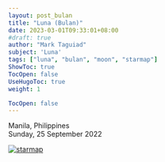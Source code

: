 ```yaml
---
layout: post_bulan
title: "Luna (Bulan)"
date: 2023-03-01T09:33:01+08:00
#draft: true
author: "Mark Taguiad"
subject: 'Luna'
tags: ["luna", "bulan", "moon", "starmap"]
ShowToc: true
TocOpen: false
UseHugoToc: true
weight: 1

TocOpen: false
---
```

  <!-- <script src='https://cdn.jsdelivr.net/gh/mcbtaguiad/web-tagsdev-django@v1.1.2/app/app/static/js/charming.js'></script> -->
  <!-- <script src='http://www.devanswer.com/codes/files/charming@latest.js'></script> -->
  <!-- <script src={{site.baseurl}}/assets/js/index.js defer></script>    -->
  <!-- <link href="https://fonts.googleapis.com/icon?family=Material+Icons" rel="stylesheet"> -->

Manila, Philippines\
Sunday, 25 September 2022

[![starmap]({{site.baseurl}}/assets/img/starmap.png 'starmap')](https://www.imcollectingmoonlight.com/)
<!-- ![Alt text]({{site.baseurl}}/assets/img/starmap.png "starmap") -->
<!-- ![Alt text]({{site.baseurl}}/assets/img/scorpio.webp "scorpio") -->
